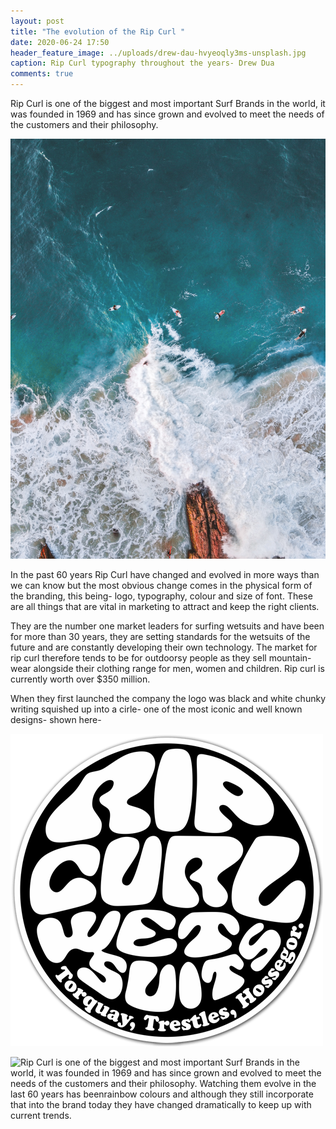 ```yaml
---
layout: post
title: "The evolution of the Rip Curl "
date: 2020-06-24 17:50
header_feature_image: ../uploads/drew-dau-hvyeoqly3ms-unsplash.jpg
caption: Rip Curl typography throughout the years- Drew Dua
comments: true
---
```

Rip Curl is one of the biggest and most important Surf Brands in the world, it was founded in 1969 and has since grown and evolved to meet the needs of the customers and their philosophy. 

![Burleigh Heads QLD, Australia- Taken by Manny Moreno](../uploads/manny-moreno-getjzv1icdw-unsplash.jpg)

In the past 60 years Rip Curl have changed and evolved in more ways than we can know but the most obvious change comes in the physical form of the branding, this being- logo, typography, colour and size of font. These are all things that are vital in marketing to attract and keep the right clients. 

They are the number one market leaders for surfing wetsuits and have been for more than 30 years, they are setting standards for the wetsuits of the future and are constantly developing their own technology. The market for rip curl therefore tends to be for outdoorsy people as they sell mountain-wear alongside their clothing range for men, women and children. Rip curl is currently worth over $350 million. 

When they first launched the company the logo was black and white chunky writing squished up into a cirle- one of the most iconic and well known designs- shown here- 

![](../uploads/rip-curl-logo-png-8.png "The first ever rip curl logo/ typography")

![Rip Curl is one of the biggest and most important Surf Brands in the world, it was founded in 1969 and has since grown and evolved to meet the needs of the customers and their philosophy.   Watching them evolve in the last 60 years has beenrainbow colours and although they still incorporate that into the brand today they have changed dramatically to keep up with current trends.]()

![]()